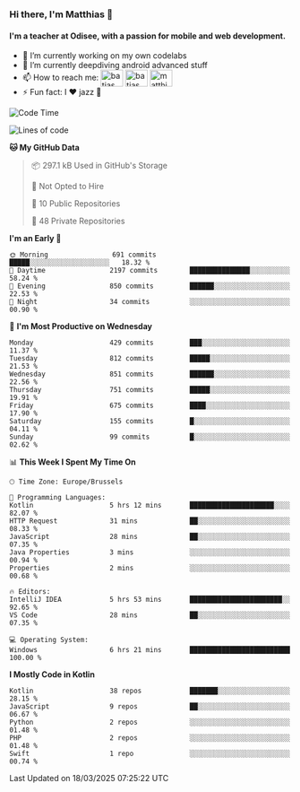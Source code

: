 ### Hi there, I'm Matthias 👋

#### I'm a teacher at Odisee, with a passion for mobile and web development.

- 🔭 I’m currently working on my own codelabs
- 🌱 I’m currently deepdiving android advanced stuff
- 📫 How to reach me: <a href="https://dev.to/batjas" target="_blank"><img align="center" src="https://raw.githubusercontent.com/rahuldkjain/github-profile-readme-generator/master/src/images/icons/Social/devto.svg" alt="batjas" height="30" width="40" /></a>
<a href="https://twitter.com/batjas" target="_blank"><img align="center" src="https://raw.githubusercontent.com/rahuldkjain/github-profile-readme-generator/master/src/images/icons/Social/twitter.svg" alt="batjas" height="30" width="40" /></a>
<a href="https://linkedin.com/in/matthiasdruwé" target="_blank"><img align="center" src="https://raw.githubusercontent.com/rahuldkjain/github-profile-readme-generator/master/src/images/icons/Social/linked-in-alt.svg" alt="matthiasdruwé" height="30" width="40" /></a>
- ⚡ Fun fact: I ❤ jazz 🎷


<!--START_SECTION:waka-->
![Code Time](http://img.shields.io/badge/Code%20Time-1%2C409%20hrs%2036%20mins-blue)

![Lines of code](https://img.shields.io/badge/From%20Hello%20World%20I%27ve%20Written-6.0%20million%20lines%20of%20code-blue)

**🐱 My GitHub Data** 

> 📦 297.1 kB Used in GitHub's Storage 
 > 
> 🚫 Not Opted to Hire
 > 
> 📜 10 Public Repositories 
 > 
> 🔑 48 Private Repositories 
 > 
**I'm an Early 🐤** 

```text
🌞 Morning                691 commits         █████░░░░░░░░░░░░░░░░░░░░   18.32 % 
🌆 Daytime                2197 commits        ███████████████░░░░░░░░░░   58.24 % 
🌃 Evening                850 commits         ██████░░░░░░░░░░░░░░░░░░░   22.53 % 
🌙 Night                  34 commits          ░░░░░░░░░░░░░░░░░░░░░░░░░   00.90 % 
```
📅 **I'm Most Productive on Wednesday** 

```text
Monday                   429 commits         ███░░░░░░░░░░░░░░░░░░░░░░   11.37 % 
Tuesday                  812 commits         █████░░░░░░░░░░░░░░░░░░░░   21.53 % 
Wednesday                851 commits         ██████░░░░░░░░░░░░░░░░░░░   22.56 % 
Thursday                 751 commits         █████░░░░░░░░░░░░░░░░░░░░   19.91 % 
Friday                   675 commits         ████░░░░░░░░░░░░░░░░░░░░░   17.90 % 
Saturday                 155 commits         █░░░░░░░░░░░░░░░░░░░░░░░░   04.11 % 
Sunday                   99 commits          █░░░░░░░░░░░░░░░░░░░░░░░░   02.62 % 
```


📊 **This Week I Spent My Time On** 

```text
🕑︎ Time Zone: Europe/Brussels

💬 Programming Languages: 
Kotlin                   5 hrs 12 mins       █████████████████████░░░░   82.07 % 
HTTP Request             31 mins             ██░░░░░░░░░░░░░░░░░░░░░░░   08.33 % 
JavaScript               28 mins             ██░░░░░░░░░░░░░░░░░░░░░░░   07.35 % 
Java Properties          3 mins              ░░░░░░░░░░░░░░░░░░░░░░░░░   00.94 % 
Properties               2 mins              ░░░░░░░░░░░░░░░░░░░░░░░░░   00.68 % 

🔥 Editors: 
IntelliJ IDEA            5 hrs 53 mins       ███████████████████████░░   92.65 % 
VS Code                  28 mins             ██░░░░░░░░░░░░░░░░░░░░░░░   07.35 % 

💻 Operating System: 
Windows                  6 hrs 21 mins       █████████████████████████   100.00 % 
```

**I Mostly Code in Kotlin** 

```text
Kotlin                   38 repos            ███████░░░░░░░░░░░░░░░░░░   28.15 % 
JavaScript               9 repos             ██░░░░░░░░░░░░░░░░░░░░░░░   06.67 % 
Python                   2 repos             ░░░░░░░░░░░░░░░░░░░░░░░░░   01.48 % 
PHP                      2 repos             ░░░░░░░░░░░░░░░░░░░░░░░░░   01.48 % 
Swift                    1 repo              ░░░░░░░░░░░░░░░░░░░░░░░░░   00.74 % 
```




 Last Updated on 18/03/2025 07:25:22 UTC
<!--END_SECTION:waka-->
